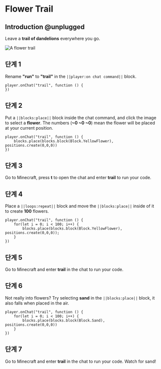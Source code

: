 # Flower Trail

## Introduction @unplugged

Leave a **trail of dandelions** everywhere you go.

![A flower trail](/static/tutorials/flower-trail.gif)

## 단계 1

Rename **"run"** to **"trail"** in the `||player:on chat command||` block.

```blocks
player.onChat("trail", function () {
})
```

## 단계 2

Put a `||blocks:place||` block inside the chat command, and click the image to select a **flower**. The numbers (**~0 ~0 ~0**) mean the flower will be placed at your current position.

```blocks
player.onChat("trail", function () {
    blocks.place(blocks.block(Block.YellowFlower), positions.create(0,0,0))
})
```

## 단계 3

Go to Minecraft, press **t** to open the chat and enter **trail** to run your code.

## 단계 4

Place a `||loops:repeat||` block and move the `||blocks:place||` inside of it to create **100** flowers.

```blocks
player.onChat("trail", function () {
    for(let i = 0; i < 100; i++) {
        blocks.place(blocks.block(Block.YellowFlower), positions.create(0,0,0));
    }
})
```

## 단계 5

Go to Minecraft and enter **trail** in the chat to run your code.

## 단계 6

Not really into flowers? Try selecting **sand** in the `||blocks:place||` block, it also falls when placed in the air.

```blocks
player.onChat("trail", function () {
    for(let i = 0; i < 100; i++) {
        blocks.place(blocks.block(Block.Sand), positions.create(0,0,0))
    }
})
```

## 단계 7

Go to Minecraft and enter **trail** in the chat to run your code. Watch for sand!